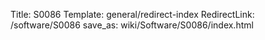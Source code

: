 Title: S0086
Template: general/redirect-index
RedirectLink: /software/S0086
save_as: wiki/Software/S0086/index.html